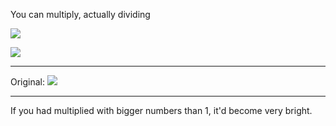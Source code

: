 
You can multiply, actually dividing

![](https://i.imgur.com/Z4l0bCE.png)

![](https://i.imgur.com/BewuW8S.png)

---

Original:
![](https://i.imgur.com/dKcpkue.png)

---

If you had multiplied with bigger numbers than 1, it'd become very bright.